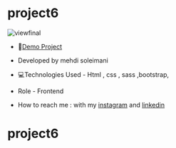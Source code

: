 # project6


![viewfinal](https://s6.uupload.ir/files/screenshot_(39)_l72s.png)

- 📌[Demo Project](https://mehdisoleimaniweb.github.io/project6/)

- Developed by mehdi soleimani

- 💻Technologies Used - Html , css , sass ,bootstrap,

- Role - Frontend

- How to reach me : with my [instagram](https://instagram.com/mehdi_soleimani_web?igshid=mzrlodbinwflza==) and [linkedin](https://www.linkedin.com/in/mehdi-soleimani-38597328b/)
# project6
